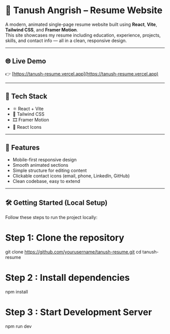 # 💼 Tanush Angrish – Resume Website

A modern, animated single-page resume website built using **React**, **Vite**, **Tailwind CSS**, and **Framer Motion**.  
This site showcases my resume including education, experience, projects, skills, and contact info — all in a clean, responsive design.

---

## 🌐 Live Demo

👉 [https://tanush-resume.vercel.app](https://tanush-resume.vercel.app)  


---

## 🚀 Tech Stack

- ⚛️ React + Vite
- 💨 Tailwind CSS
- 🎞 Framer Motion
- 🎨 React Icons

---

## 🧰 Features

- Mobile-first responsive design
- Smooth animated sections
- Simple structure for editing content
- Clickable contact icons (email, phone, LinkedIn, GitHub)
- Clean codebase, easy to extend

---

## 🛠️ Getting Started (Local Setup)

Follow these steps to run the project locally:


# Step 1: Clone the repository
git clone https://github.com/yourusername/tanush-resume.git
cd tanush-resume

# Step 2 : Install dependencies
npm install

# Step 3 : Start Development Server
npm run dev
